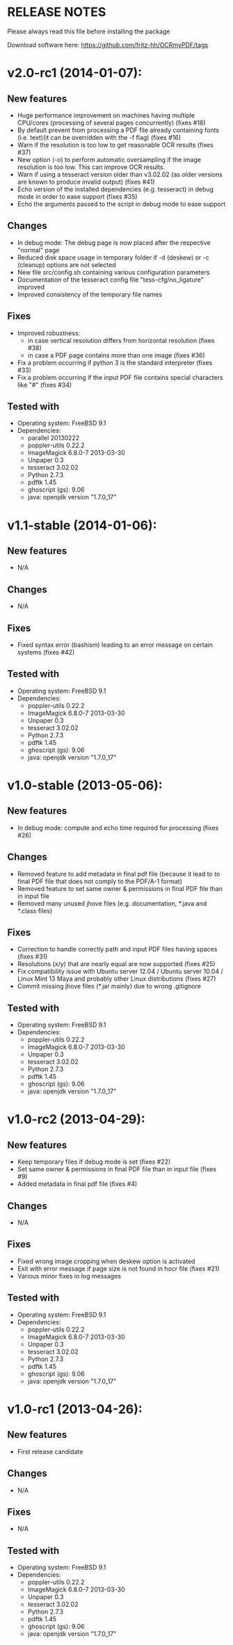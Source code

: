 RELEASE NOTES
=============

Please always read this file before installing the package

Download software here: https://github.com/fritz-hh/OCRmyPDF/tags

v2.0-rc1 (2014-01-07):
====

New features
------------

- Huge performance improvement on machines having multiple CPU/cores (processing of several pages concurrently) (fixes #18)
- By default prevent from processing a PDF file already containing fonts (i.e. text)(it can be overridden with the -f flag) (fixes #16)
- Warn if the resolution is too low to get reasonable OCR results (fixes #37)
- New option (-o) to perform automatic oversampling if the image resolution is too low. This can improve OCR results.
- Warn if using a tesseract version older than v3.02.02 (as older versions are known to produce invalid output) (fixes #41)
- Echo version of the installed dependencies (e.g. tesseract) in debug mode in order to ease support (fixes #35)
- Echo the arguments passed to the script in debug mode to ease support

Changes
-------

- In debug mode: The debug page is now placed after the respective "normal" page
- Reduced disk space usage in temporary folder if -d (deskew) or -c (cleanup) options are not selected
- New file src/config.sh containing various configuration parameters
- Documentation of the tesseract config file "tess-cfg/no_ligature" improved 
- Improved consistency of the temporary file names

Fixes
-----

- Improved robustness:
   - in case vertical resolution differs from horizontal resolution (fixes #38)
   - in case a PDF page contains more than one image (fixes #36)
- Fix a problem occurring if python 3 is the standard interpreter (fixes #33)
- Fix a problem occurring if the input PDF file contains special characters like "#" (fixes #34)

Tested with
-----------

- Operating system: FreeBSD 9.1
- Dependencies:
   - parallel 20130222
   - poppler-utils 0.22.2
   - ImageMagick 6.8.0-7 2013-03-30
   - Unpaper 0.3
   - tesseract 3.02.02
   - Python 2.7.3
   - pdftk 1.45
   - ghoscript (gs): 9.06
   - java: openjdk version "1.7.0_17"

v1.1-stable (2014-01-06):
====

New features
------------

- N/A

Changes
-------

- N/A

Fixes
-----

- Fixed syntax error (bashism) leading to an error message on certain systems (fixes #42)

Tested with
-----------

- Operating system: FreeBSD 9.1
- Dependencies:
   - poppler-utils 0.22.2
   - ImageMagick 6.8.0-7 2013-03-30
   - Unpaper 0.3
   - tesseract 3.02.02
   - Python 2.7.3
   - pdftk 1.45
   - ghoscript (gs): 9.06
   - java: openjdk version "1.7.0_17"

v1.0-stable (2013-05-06):
====

New features
------------

- In debug mode: compute and echo time required for processing (fixes #26)

Changes
-------

- Removed feature to add metadata in final pdf file (because it lead to to final PDF file that does not comply to the PDF/A-1 format)
- Removed feature to set same owner & permissions in final PDF file than in input file
- Removed many unused jhove files (e.g. documentation, *.java and *.class files)

Fixes
-----

- Correction to handle correctly path and input PDF files having spaces (fixes #31)
- Resolutions (x/y) that are nearly equal are now supported (fixes #25)
- Fix compatibility issue with Ubuntu server 12.04 / Ubuntu server 10.04 / Linux Mint 13 Maya and probably other Linux distributions (fixes #27)
- Commit missing jhove files (*.jar mainly) due to wrong .gitignore

Tested with
-----------

- Operating system: FreeBSD 9.1
- Dependencies:
   - poppler-utils 0.22.2
   - ImageMagick 6.8.0-7 2013-03-30
   - Unpaper 0.3
   - tesseract 3.02.02
   - Python 2.7.3
   - pdftk 1.45
   - ghoscript (gs): 9.06
   - java: openjdk version "1.7.0_17"

v1.0-rc2 (2013-04-29):
====

New features
------------

- Keep temporary files if debug mode is set (fixes #22)
- Set same owner & permissions in final PDF file than in input file (fixes #9)
- Added metadata in final pdf file (fixes #4)

Changes
-------

- N/A

Fixes
-----

- Fixed wrong image cropping when deskew option is activated
- Exit with error message if page size is not found in hocr file (fixes #21)
- Various minor fixes in log messages

Tested with
-----------

- Operating system: FreeBSD 9.1
- Dependencies:
   - poppler-utils 0.22.2
   - ImageMagick 6.8.0-7 2013-03-30
   - Unpaper 0.3
   - tesseract 3.02.02
   - Python 2.7.3
   - pdftk 1.45
   - ghoscript (gs): 9.06
   - java: openjdk version "1.7.0_17"

v1.0-rc1 (2013-04-26):
====

New features
------------

- First release candidate

Changes
-------

- N/A

Fixes
-----

- N/A

Tested with
-----------

- Operating system: FreeBSD 9.1
- Dependencies:
   - poppler-utils 0.22.2
   - ImageMagick 6.8.0-7 2013-03-30
   - Unpaper 0.3
   - tesseract 3.02.02
   - Python 2.7.3
   - pdftk 1.45
   - ghoscript (gs): 9.06
   - java: openjdk version "1.7.0_17"
